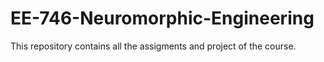 # EE-746-Neuromorphic-Engineering

This repository contains all the assigments and project of the course.
